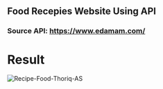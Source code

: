 ## Food Recepies Website Using API
### Source API: https://www.edamam.com/

# Result

![Recipe-Food-Thoriq-AS](https://user-images.githubusercontent.com/72277295/183473050-9555aace-3c03-454f-a89b-f9fb0a608b95.png)
